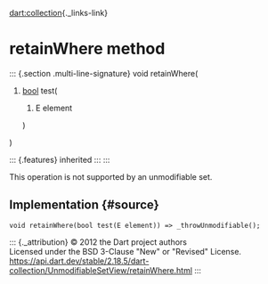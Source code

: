 [dart:collection](../../dart-collection/dart-collection-library){._links-link}

retainWhere method
==================

::: {.section .multi-line-signature}
void retainWhere(

1.  [bool](../../dart-core/bool-class) test(
    1.  E element

    )

)

::: {.features}
inherited
:::
:::

This operation is not supported by an unmodifiable set.

Implementation {#source}
--------------

``` {.language-dart data-language="dart"}
void retainWhere(bool test(E element)) => _throwUnmodifiable();
```

::: {._attribution}
© 2012 the Dart project authors\
Licensed under the BSD 3-Clause \"New\" or \"Revised\" License.\
<https://api.dart.dev/stable/2.18.5/dart-collection/UnmodifiableSetView/retainWhere.html>
:::
